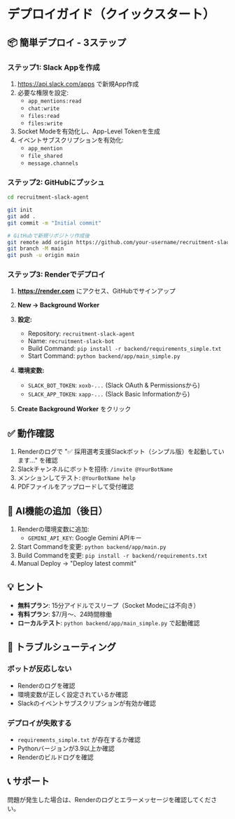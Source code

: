 # デプロイガイド（クイックスタート）

## 📦 簡単デプロイ - 3ステップ

### ステップ1: Slack Appを作成

1. https://api.slack.com/apps で新規App作成
2. 必要な権限を設定:
   - `app_mentions:read`
   - `chat:write`
   - `files:read`
   - `files:write`
3. Socket Modeを有効化し、App-Level Tokenを生成
4. イベントサブスクリプションを有効化:
   - `app_mention`
   - `file_shared`
   - `message.channels`

### ステップ2: GitHubにプッシュ

```bash
cd recruitment-slack-agent

git init
git add .
git commit -m "Initial commit"

# GitHubで新規リポジトリ作成後
git remote add origin https://github.com/your-username/recruitment-slack-agent.git
git branch -M main
git push -u origin main
```

### ステップ3: Renderでデプロイ

1. **https://render.com** にアクセス、GitHubでサインアップ

2. **New → Background Worker**

3. **設定:**
   - Repository: `recruitment-slack-agent`
   - Name: `recruitment-slack-bot`
   - Build Command: `pip install -r backend/requirements_simple.txt`
   - Start Command: `python backend/app/main_simple.py`

4. **環境変数:**
   - `SLACK_BOT_TOKEN`: `xoxb-...` (Slack OAuth & Permissionsから)
   - `SLACK_APP_TOKEN`: `xapp-...` (Slack Basic Informationから)

5. **Create Background Worker** をクリック

## ✅ 動作確認

1. Renderのログで "✅ 採用選考支援Slackボット（シンプル版）を起動しています..." を確認
2. Slackチャンネルにボットを招待: `/invite @YourBotName`
3. メンションしてテスト: `@YourBotName help`
4. PDFファイルをアップロードして受付確認

## 🚀 AI機能の追加（後日）

1. Renderの環境変数に追加:
   - `GEMINI_API_KEY`: Google Gemini APIキー
2. Start Commandを変更: `python backend/app/main.py`
3. Build Commandを変更: `pip install -r backend/requirements.txt`
4. Manual Deploy → "Deploy latest commit"

## 💡 ヒント

- **無料プラン**: 15分アイドルでスリープ（Socket Modeには不向き）
- **有料プラン**: $7/月〜、24時間稼働
- **ローカルテスト**: `python backend/app/main_simple.py` で起動確認

## 🐛 トラブルシューティング

### ボットが反応しない
- Renderのログを確認
- 環境変数が正しく設定されているか確認
- Slackのイベントサブスクリプションが有効か確認

### デプロイが失敗する
- `requirements_simple.txt` が存在するか確認
- Pythonバージョンが3.9以上か確認
- Renderのビルドログを確認

## 📞 サポート

問題が発生した場合は、Renderのログとエラーメッセージを確認してください。
